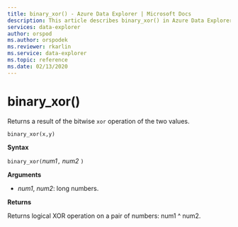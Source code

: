 ```yaml
---
title: binary_xor() - Azure Data Explorer | Microsoft Docs
description: This article describes binary_xor() in Azure Data Explorer.
services: data-explorer
author: orspod
ms.author: orspodek
ms.reviewer: rkarlin
ms.service: data-explorer
ms.topic: reference
ms.date: 02/13/2020
---
```

# binary_xor()

Returns a result of the bitwise `xor` operation of the two values.

```kusto
binary_xor(x,y)
```

**Syntax**

`binary_xor(`*num1*`,` *num2* `)`

**Arguments**

* *num1*, *num2*: long numbers.

**Returns**

Returns logical XOR operation on a pair of numbers: num1 ^ num2.